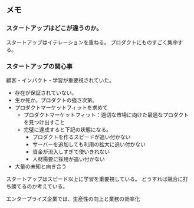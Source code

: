 ## メモ
### スタートアップはどこが違うのか。
スタートアップはイテレーションを重ねる。
プロダクトにものすごく集中する。


### スタートアップの関心事
顧客・インパクト・学習が重要視されていた。

- 存在が保証されていない。
- 生か死か。プロダクトの強さ次第。
- プロダクトマーケットフィットを求めて
  - プロダクトマーケットフィット：適切な市場に向けた最適なプロダクトを見つけ出すこと
  - 完璧に達成すると下記の状態になる。
    - プロダクトを作るスピードが追い付かない
    - サーバーを追加しても利用の拡大に追い付かない
    - 資金が流入しすぎて使いきれない
    - 人材需要に採用が追い付かない
- 大量の未知と向き合う

スタートアップはスピード以上に学習を重要視している。
どうすれば競合に打ち勝てるのか考えている。

エンタープライズ企業では、生産性の向上と業務の効率化